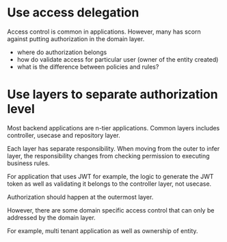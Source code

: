 # Use access delegation

Access control is common in applications. However, many has scorn against putting authorization in the domain layer.

- where do authorization belongs
- how do validate access for particular user (owner of the entity created)
- what is the difference between policies and rules?


# Use layers to separate authorization level

Most backend applications are n-tier applications. Common layers includes controller, usecase and repository layer.

Each layer has separate responsibility. When moving from the outer to infer layer, the responsibility changes from checking permission to executing business rules.

For application that uses JWT for example, the logic to generate the JWT token as well as validating it belongs to the controller layer, not usecase.


Authorization should happen at the outermost layer.

However, there are some domain specific access control that can only be addressed by the domain layer.

For example, multi tenant application as well as ownership of entity.
